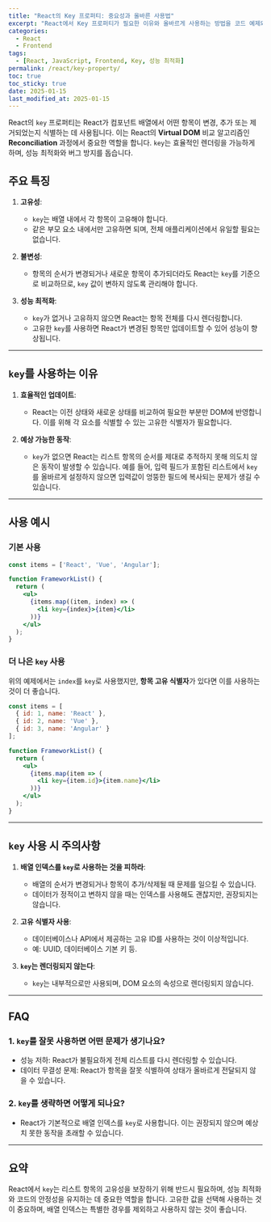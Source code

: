 ```yaml
---
title: "React의 Key 프로퍼티: 중요성과 올바른 사용법"
excerpt: "React에서 Key 프로퍼티가 필요한 이유와 올바르게 사용하는 방법을 코드 예제와 함께 설명합니다. Key를 잘못 사용할 때 발생할 수 있는 문제와 해결책도 다룹니다."
categories:
  - React
  - Frontend
tags:
  - [React, JavaScript, Frontend, Key, 성능 최적화]
permalink: /react/key-property/
toc: true
toc_sticky: true
date: 2025-01-15
last_modified_at: 2025-01-15
---
```


React의 `key` 프로퍼티는 React가 컴포넌트 배열에서 어떤 항목이 변경, 추가 또는 제거되었는지 식별하는 데 사용됩니다. 이는 React의 **Virtual DOM** 비교 알고리즘인 **Reconciliation** 과정에서 중요한 역할을 합니다. `key`는 효율적인 렌더링을 가능하게 하며, 성능 최적화와 버그 방지를 돕습니다.

## 주요 특징

1. **고유성**:
   - `key`는 배열 내에서 각 항목이 고유해야 합니다.
   - 같은 부모 요소 내에서만 고유하면 되며, 전체 애플리케이션에서 유일할 필요는 없습니다.

2. **불변성**:
   - 항목의 순서가 변경되거나 새로운 항목이 추가되더라도 React는 `key`를 기준으로 비교하므로, `key` 값이 변하지 않도록 관리해야 합니다.

3. **성능 최적화**:
   - `key`가 없거나 고유하지 않으면 React는 항목 전체를 다시 렌더링합니다.
   - 고유한 `key`를 사용하면 React가 변경된 항목만 업데이트할 수 있어 성능이 향상됩니다.

---

## `key`를 사용하는 이유

1. **효율적인 업데이트**:
   - React는 이전 상태와 새로운 상태를 비교하여 필요한 부분만 DOM에 반영합니다. 이를 위해 각 요소를 식별할 수 있는 고유한 식별자가 필요합니다.

2. **예상 가능한 동작**:
   - `key`가 없으면 React는 리스트 항목의 순서를 제대로 추적하지 못해 의도치 않은 동작이 발생할 수 있습니다. 예를 들어, 입력 필드가 포함된 리스트에서 `key`를 올바르게 설정하지 않으면 입력값이 엉뚱한 필드에 복사되는 문제가 생길 수 있습니다.

---

## 사용 예시

### 기본 사용

```jsx
const items = ['React', 'Vue', 'Angular'];

function FrameworkList() {
  return (
    <ul>
      {items.map((item, index) => (
        <li key={index}>{item}</li>
      ))}
    </ul>
  );
}
```

### 더 나은 `key` 사용

위의 예제에서는 `index`를 `key`로 사용했지만, **항목 고유 식별자**가 있다면 이를 사용하는 것이 더 좋습니다.

```jsx
const items = [
  { id: 1, name: 'React' },
  { id: 2, name: 'Vue' },
  { id: 3, name: 'Angular' }
];

function FrameworkList() {
  return (
    <ul>
      {items.map(item => (
        <li key={item.id}>{item.name}</li>
      ))}
    </ul>
  );
}
```

---

## `key` 사용 시 주의사항

1. **배열 인덱스를 `key`로 사용하는 것을 피하라**:
   - 배열의 순서가 변경되거나 항목이 추가/삭제될 때 문제를 일으킬 수 있습니다.
   - 데이터가 정적이고 변하지 않을 때는 인덱스를 사용해도 괜찮지만, 권장되지는 않습니다.

2. **고유 식별자 사용**:
   - 데이터베이스나 API에서 제공하는 고유 ID를 사용하는 것이 이상적입니다.
   - 예: UUID, 데이터베이스 기본 키 등.

3. **`key`는 렌더링되지 않는다**:
   - `key`는 내부적으로만 사용되며, DOM 요소의 속성으로 렌더링되지 않습니다.

---

## FAQ

### 1. `key`를 잘못 사용하면 어떤 문제가 생기나요?
- 성능 저하: React가 불필요하게 전체 리스트를 다시 렌더링할 수 있습니다.
- 데이터 무결성 문제: React가 항목을 잘못 식별하여 상태가 올바르게 전달되지 않을 수 있습니다.

### 2. `key`를 생략하면 어떻게 되나요?
- React가 기본적으로 배열 인덱스를 `key`로 사용합니다. 이는 권장되지 않으며 예상치 못한 동작을 초래할 수 있습니다.

---

## 요약

React에서 `key`는 리스트 항목의 고유성을 보장하기 위해 반드시 필요하며, 성능 최적화와 코드의 안정성을 유지하는 데 중요한 역할을 합니다. 고유한 값을 선택해 사용하는 것이 중요하며, 배열 인덱스는 특별한 경우를 제외하고 사용하지 않는 것이 좋습니다.

